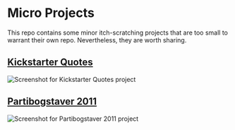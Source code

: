 Micro Projects
==============
This repo contains some minor itch-scratching projects that are too small to warrant their own repo. Nevertheless, they are worth sharing.

[Kickstarter Quotes][k-quotes-project]
--------------------
![Screenshot for Kickstarter Quotes project][k-quotes-screen]


[Partibogstaver 2011][bogstaver-project]
---------------------
![Screenshot for Partibogstaver 2011 project][bogstaver-screen]


[k-quotes-project]:  https://github.com/ndarville/microprojects/tree/master/kickstarter-quotes
[k-quotes-screen]:   https://raw.github.com/ndarville/microprojects/master/kickstarter-quotes/screenshot.png
[bogstaver-project]: https://github.com/ndarville/microprojects/tree/master/partibogstaver-2011
[bogstaver-screen]:  https://raw.github.com/ndarville/microprojects/master/partibogstaver-2011/screenshot.png
